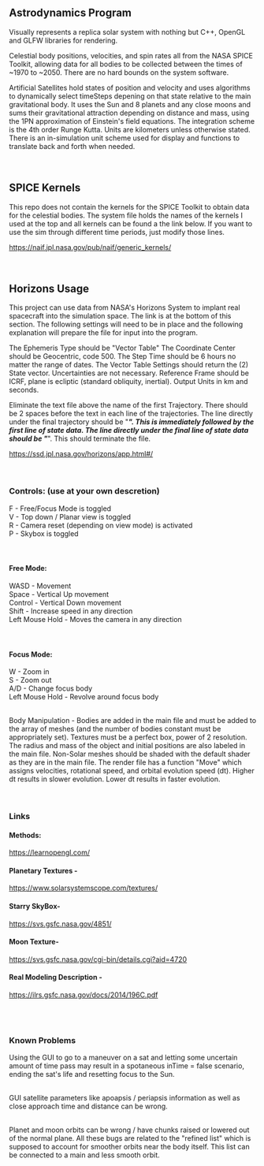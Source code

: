 ## Astrodynamics Program

Visually represents a replica solar system with nothing but C++, OpenGL and GLFW libraries for rendering.

Celestial body positions, velocities, and spin rates all from the NASA SPICE Toolkit, allowing data for all
bodies to be collected between the times of ~1970 to ~2050. There are no hard bounds on the system software.

Artificial Satellites hold states of position and velocity and uses algorithms to dynamically select timeSteps
depening on that state relative to the main gravitational body. It uses the Sun and 8 planets and any close moons
and sums their gravitational attraction depending on distance and mass, using the 1PN approximation of Einstein's
field equations. The integration scheme is the 4th order Runge Kutta. Units are kilometers unless otherwise 
stated. There is an in-simulation unit scheme used for display and functions to translate back and forth when
needed.<br><br><br>


## SPICE Kernels

This repo does not contain the kernels for the SPICE Toolkit to obtain data for the celestial bodies. The 
system file holds the names of the kernels I used at the top and all kernels can be found a the link below. If 
you want to use the sim through different time periods, just modify those lines.

https://naif.jpl.nasa.gov/pub/naif/generic_kernels/<br><br><br>

## Horizons Usage

This project can use data from NASA's Horizons System to implant real spacecraft into the simulation space. The
link is at the bottom of this section. The following settings will need to be in place and the following explanation
will prepare the file for input into the program. 

The Ephemeris Type should be "Vector Table"
The Coordinate Center should be Geocentric, code 500.
The Step Time should be 6 hours no matter the range of dates.
The Vector Table Settings should return the (2) State vector. Uncertainties are not necessary.
Reference Frame should be ICRF, plane is ecliptic (standard obliquity, inertial).
Output Units in km and seconds.

Eliminate the text file above the name of the first Trajectory. There should be 2 spaces before the text in each line
of the trajectories. The line directly under the final trajectory should be "***". This is immediately followed by the first
line of state data. The line directly under the final line of state data should be "***". This should terminate the file.

https://ssd.jpl.nasa.gov/horizons/app.html#/<br><br><br>


### Controls: (use at your own descretion)
F - Free/Focus Mode is toggled<br>
V - Top down / Planar view is toggled<br>
R - Camera reset (depending on view mode) is activated<br>
P - Skybox is toggled<br><br><br>

#### Free Mode:
WASD - Movement<br>
Space - Vertical Up movement<br>
Control - Vertical Down movement<br>
Shift - Increase speed in any direction<br>
Left Mouse Hold - Moves the camera in any direction<br><br><br>

#### Focus Mode:
W - Zoom in<br>
S - Zoom out<br>
A/D - Change focus body<br>
Left Mouse Hold - Revolve around focus body<br><br>

Body Manipulation - Bodies are added in the main file and must be added to the 
array of meshes (and the number of bodies constant must be appropriately set).
Textures must be a perfect box, power of 2 resolution. The radius and mass of the object
and initial positions are also labeled in the main file.
Non-Solar meshes should be shaded with the default shader as they are in the main file.
The render file has a function "Move" which assigns velocities, rotational speed,
and orbital evolution speed (dt). Higher dt results in slower evolution. Lower dt
results in faster evolution.<br><br><br>

### Links

#### Methods:
https://learnopengl.com/
#### Planetary Textures -
https://www.solarsystemscope.com/textures/
#### Starry SkyBox-
https://svs.gsfc.nasa.gov/4851/
#### Moon Texture-
https://svs.gsfc.nasa.gov/cgi-bin/details.cgi?aid=4720
#### Real Modeling Description - 
https://ilrs.gsfc.nasa.gov/docs/2014/196C.pdf<br><br><br><br>


### Known Problems

Using the GUI to go to a maneuver on a sat and letting some uncertain amount of time pass may result
in a spotaneous inTime = false scenario, ending the sat's life and resetting focus to the Sun.<br><br>

GUI satellite parameters like apoapsis / periapsis information as well as close approach time and distance
can be wrong. <br><br>

Planet and moon orbits can be wrong / have chunks raised or lowered out of the normal plane. All these bugs
are related to the "refined list" which is supposed to account for smoother orbits near the body itself.
This list can be connected to a main and less smooth orbit.<br><br>



